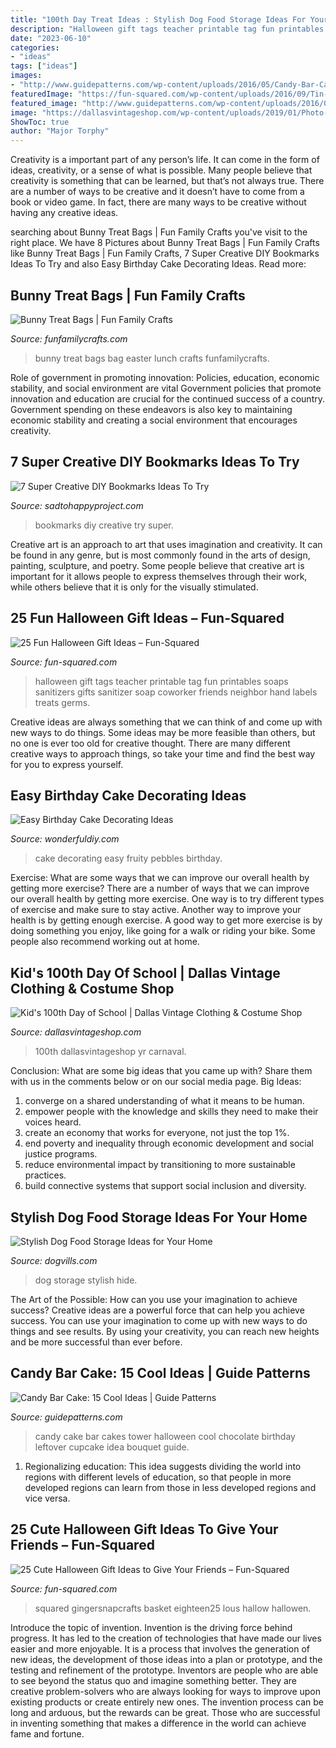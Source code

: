 ```yaml
---
title: "100th Day Treat Ideas : Stylish Dog Food Storage Ideas For Your Home"
description: "Halloween gift tags teacher printable tag fun printables soaps sanitizers gifts sanitizer soap coworker friends neighbor hand labels treats germs"
date: "2023-06-10"
categories:
- "ideas"
tags: ["ideas"]
images:
- "http://www.guidepatterns.com/wp-content/uploads/2016/05/Candy-Bar-Cake-Tower.jpg"
featuredImage: "https://fun-squared.com/wp-content/uploads/2016/09/Tin-Can-Ghost-with-Free-Printable-gingersnapcrafts-halloween.png"
featured_image: "http://www.guidepatterns.com/wp-content/uploads/2016/05/Candy-Bar-Cake-Tower.jpg"
image: "https://dallasvintageshop.com/wp-content/uploads/2019/01/Photo-Jan-30-8-53-02-AM.jpg"
ShowToc: true
author: "Major Torphy"
---
```



Creativity is a important part of any person’s life. It can come in the form of ideas, creativity, or a sense of what is possible. Many people believe that creativity is something that can be learned, but that’s not always true. There are a number of ways to be creative and it doesn’t have to come from a book or video game. In fact, there are many ways to be creative without having any creative ideas.

	

		
searching about Bunny Treat Bags | Fun Family Crafts you've visit to the right place. We have 8 Pictures about Bunny Treat Bags | Fun Family Crafts like Bunny Treat Bags | Fun Family Crafts, 7 Super Creative DIY Bookmarks Ideas To Try and also Easy Birthday Cake Decorating Ideas. Read more:
		
    
## Bunny Treat Bags | Fun Family Crafts

<img loading=lazy src="http://funfamilycrafts.com/wp-content/uploads/2014/04/bunny_bag.png.jpg" onerror="this.onerror=null;this.src='https://tse1.mm.bing.net/th?id=OIP.37kCpQzlTby0Lb3q4x0v5AHaKh&amp;pid=15.1';" alt="Bunny Treat Bags | Fun Family Crafts">

_Source: funfamilycrafts.com_

>bunny treat bags bag easter lunch crafts funfamilycrafts. 

	

Role of government in promoting innovation: Policies, education, economic stability, and social environment are vital
Government policies that promote innovation and education are crucial for the continued success of a country. Government spending on these endeavors is also key to maintaining economic stability and creating a social environment that encourages creativity.

    
## 7 Super Creative DIY Bookmarks Ideas To Try

<img loading=lazy src="https://sadtohappyproject.com/wp-content/uploads/2015/10/Creative-DIY-Bookmarks-Ideas6-300x400.jpg" onerror="this.onerror=null;this.src='https://tse4.mm.bing.net/th?id=OIP.438DwQNq4g384KEx3phO_gAAAA&amp;pid=15.1';" alt="7 Super Creative DIY Bookmarks Ideas To Try">

_Source: sadtohappyproject.com_

>bookmarks diy creative try super. 

	

Creative art is an approach to art that uses imagination and creativity. It can be found in any genre, but is most commonly found in the arts of design, painting, sculpture, and poetry. Some people believe that creative art is important for it allows people to express themselves through their work, while others believe that it is only for the visually stimulated.

    
## 25 Fun Halloween Gift Ideas – Fun-Squared

<img loading=lazy src="http://fun-squared.com/wp-content/uploads/2016/09/halloween-gift-tags.png" onerror="this.onerror=null;this.src='https://tse3.mm.bing.net/th?id=OIP.oqUP45nGPzZsJaSQYxL3iAHaLG&amp;pid=15.1';" alt="25 Fun Halloween Gift Ideas – Fun-Squared">

_Source: fun-squared.com_

>halloween gift tags teacher printable tag fun printables soaps sanitizers gifts sanitizer soap coworker friends neighbor hand labels treats germs. 

	

Creative ideas are always something that we can think of and come up with new ways to do things. Some ideas may be more feasible than others, but no one is ever too old for creative thought. There are many different creative ways to approach things, so take your time and find the best way for you to express yourself.

    
## Easy Birthday Cake Decorating Ideas

<img loading=lazy src="http://cdn.wonderfuldiy.com/wp-content/uploads/2016/01/fruity-pebbles-cake.jpg" onerror="this.onerror=null;this.src='https://tse3.mm.bing.net/th?id=OIP.5Ub-UyEL0qQMUUbuiLGdFAHaKr&amp;pid=15.1';" alt="Easy Birthday Cake Decorating Ideas">

_Source: wonderfuldiy.com_

>cake decorating easy fruity pebbles birthday. 

	

Exercise: What are some ways that we can improve our overall health by getting more exercise?
There are a number of ways that we can improve our overall health by getting more exercise. One way is to try different types of exercise and make sure to stay active. Another way to improve your health is by getting enough exercise. A good way to get more exercise is by doing something you enjoy, like going for a walk or riding your bike. Some people also recommend working out at home.

    
## Kid&#039;s 100th Day Of School | Dallas Vintage Clothing &amp; Costume Shop

<img loading=lazy src="https://dallasvintageshop.com/wp-content/uploads/2019/01/Photo-Jan-30-8-53-02-AM.jpg" onerror="this.onerror=null;this.src='https://tse4.mm.bing.net/th?id=OIP.4bAZ-gZ63mL4IXuATWf-xgAAAA&amp;pid=15.1';" alt="Kid&#039;s 100th Day of School | Dallas Vintage Clothing &amp; Costume Shop">

_Source: dallasvintageshop.com_

>100th dallasvintageshop yr carnaval. 

	

Conclusion: What are some big ideas that you came up with? Share them with us in the comments below or on our social media page.
Big Ideas:
1. converge on a shared understanding of what it means to be human. 
2. empower people with the knowledge and skills they need to make their voices heard. 
3. create an economy that works for everyone, not just the top 1%. 
4. end poverty and inequality through economic development and social justice programs. 
5. reduce environmental impact by transitioning to more sustainable practices. 
6. build connective systems that support social inclusion and diversity. 

    
## Stylish Dog Food Storage Ideas For Your Home

<img loading=lazy src="https://www.dogvills.com/wp-content/uploads/2014/11/Dog-Food-Storage-Ideas.jpg" onerror="this.onerror=null;this.src='https://tse2.mm.bing.net/th?id=OIP.dMcINGKkCK2qsF0K3O24GQHaLo&amp;pid=15.1';" alt="Stylish Dog Food Storage Ideas for Your Home">

_Source: dogvills.com_

>dog storage stylish hide. 

	

The Art of the Possible: How can you use your imagination to achieve success?
Creative ideas are a powerful force that can help you achieve success. You can use your imagination to come up with new ways to do things and see results. By using your creativity, you can reach new heights and be more successful than ever before.

    
## Candy Bar Cake: 15 Cool Ideas | Guide Patterns

<img loading=lazy src="http://www.guidepatterns.com/wp-content/uploads/2016/05/Candy-Bar-Cake-Tower.jpg" onerror="this.onerror=null;this.src='https://tse4.mm.bing.net/th?id=OIP._NijI6EXHaDdxrNvoebJhgHaJ4&amp;pid=15.1';" alt="Candy Bar Cake: 15 Cool Ideas | Guide Patterns">

_Source: guidepatterns.com_

>candy cake bar cakes tower halloween cool chocolate birthday leftover cupcake idea bouquet guide. 

	

1. Regionalizing education: This idea suggests dividing the world into regions with different levels of education, so that people in more developed regions can learn from those in less developed regions and vice versa.

    
## 25 Cute Halloween Gift Ideas To Give Your Friends – Fun-Squared

<img loading=lazy src="https://fun-squared.com/wp-content/uploads/2016/09/Tin-Can-Ghost-with-Free-Printable-gingersnapcrafts-halloween.png" onerror="this.onerror=null;this.src='https://tse4.mm.bing.net/th?id=OIP.Ems_i3I3fA5Lr85oRAildwHaLH&amp;pid=15.1';" alt="25 Cute Halloween Gift Ideas to Give Your Friends – Fun-Squared">

_Source: fun-squared.com_

>squared gingersnapcrafts basket eighteen25 lous hallow hallowen. 

	

Introduce the topic of invention.
Invention is the driving force behind progress. It has led to the creation of technologies that have made our lives easier and more enjoyable. It is a process that involves the generation of new ideas, the development of those ideas into a plan or prototype, and the testing and refinement of the prototype. Inventors are people who are able to see beyond the status quo and imagine something better. They are creative problem-solvers who are always looking for ways to improve upon existing products or create entirely new ones. The invention process can be long and arduous, but the rewards can be great. Those who are successful in inventing something that makes a difference in the world can achieve fame and fortune.

